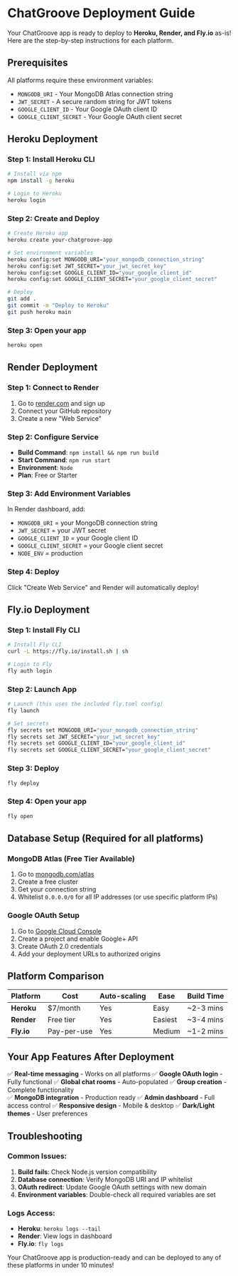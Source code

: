 # ChatGroove Deployment Guide

Your ChatGroove app is ready to deploy to **Heroku, Render, and Fly.io** as-is! Here are the step-by-step instructions for each platform.

## Prerequisites

All platforms require these environment variables:
- `MONGODB_URI` - Your MongoDB Atlas connection string
- `JWT_SECRET` - A secure random string for JWT tokens
- `GOOGLE_CLIENT_ID` - Your Google OAuth client ID
- `GOOGLE_CLIENT_SECRET` - Your Google OAuth client secret

## Heroku Deployment

### Step 1: Install Heroku CLI
```bash
# Install via npm
npm install -g heroku

# Login to Heroku
heroku login
```

### Step 2: Create and Deploy
```bash
# Create Heroku app
heroku create your-chatgroove-app

# Set environment variables
heroku config:set MONGODB_URI="your_mongodb_connection_string"
heroku config:set JWT_SECRET="your_jwt_secret_key"
heroku config:set GOOGLE_CLIENT_ID="your_google_client_id"
heroku config:set GOOGLE_CLIENT_SECRET="your_google_client_secret"

# Deploy
git add .
git commit -m "Deploy to Heroku"
git push heroku main
```

### Step 3: Open your app
```bash
heroku open
```

## Render Deployment

### Step 1: Connect to Render
1. Go to [render.com](https://render.com) and sign up
2. Connect your GitHub repository
3. Create a new "Web Service"

### Step 2: Configure Service
- **Build Command**: `npm install && npm run build`
- **Start Command**: `npm run start`
- **Environment**: `Node`
- **Plan**: Free or Starter

### Step 3: Add Environment Variables
In Render dashboard, add:
- `MONGODB_URI` = your MongoDB connection string
- `JWT_SECRET` = your JWT secret
- `GOOGLE_CLIENT_ID` = your Google client ID  
- `GOOGLE_CLIENT_SECRET` = your Google client secret
- `NODE_ENV` = production

### Step 4: Deploy
Click "Create Web Service" and Render will automatically deploy!

## Fly.io Deployment

### Step 1: Install Fly CLI
```bash
# Install Fly CLI
curl -L https://fly.io/install.sh | sh

# Login to Fly
fly auth login
```

### Step 2: Launch App
```bash
# Launch (this uses the included fly.toml config)
fly launch

# Set secrets
fly secrets set MONGODB_URI="your_mongodb_connection_string"
fly secrets set JWT_SECRET="your_jwt_secret_key"  
fly secrets set GOOGLE_CLIENT_ID="your_google_client_id"
fly secrets set GOOGLE_CLIENT_SECRET="your_google_client_secret"
```

### Step 3: Deploy
```bash
fly deploy
```

### Step 4: Open your app
```bash
fly open
```

## Database Setup (Required for all platforms)

### MongoDB Atlas (Free Tier Available)
1. Go to [mongodb.com/atlas](https://www.mongodb.com/atlas)
2. Create a free cluster
3. Get your connection string
4. Whitelist `0.0.0.0/0` for all IP addresses (or use specific platform IPs)

### Google OAuth Setup
1. Go to [Google Cloud Console](https://console.cloud.google.com/)
2. Create a project and enable Google+ API
3. Create OAuth 2.0 credentials
4. Add your deployment URLs to authorized origins

## Platform Comparison

| Platform | Cost | Auto-scaling | Ease | Build Time |
|----------|------|-------------|------|------------|
| **Heroku** | $7/month | Yes | Easy | ~2-3 mins |
| **Render** | Free tier | Yes | Easiest | ~3-4 mins |
| **Fly.io** | Pay-per-use | Yes | Medium | ~1-2 mins |

## Your App Features After Deployment

✅ **Real-time messaging** - Works on all platforms
✅ **Google OAuth login** - Fully functional
✅ **Global chat rooms** - Auto-populated
✅ **Group creation** - Complete functionality  
✅ **MongoDB integration** - Production ready
✅ **Admin dashboard** - Full access control
✅ **Responsive design** - Mobile & desktop
✅ **Dark/Light themes** - User preferences

## Troubleshooting

### Common Issues:
1. **Build fails**: Check Node.js version compatibility
2. **Database connection**: Verify MongoDB URI and IP whitelist
3. **OAuth redirect**: Update Google OAuth settings with new domain
4. **Environment variables**: Double-check all required variables are set

### Logs Access:
- **Heroku**: `heroku logs --tail`
- **Render**: View logs in dashboard
- **Fly.io**: `fly logs`

Your ChatGroove app is production-ready and can be deployed to any of these platforms in under 10 minutes!